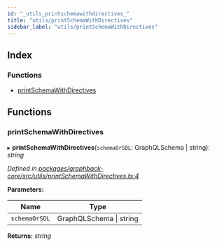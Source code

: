 ```yaml
---
id: "_utils_printschemawithdirectives_"
title: "utils/printSchemaWithDirectives"
sidebar_label: "utils/printSchemaWithDirectives"
---
```


## Index

### Functions

* [printSchemaWithDirectives](_utils_printschemawithdirectives_.md#printschemawithdirectives)

## Functions

###  printSchemaWithDirectives

▸ **printSchemaWithDirectives**(`schemaOrSDL`: GraphQLSchema | string): *string*

*Defined in [packages/graphback-core/src/utils/printSchemaWithDirectives.ts:4](https://github.com/aerogear/graphback/blob/bc616b51/packages/graphback-core/src/utils/printSchemaWithDirectives.ts#L4)*

**Parameters:**

Name | Type |
------ | ------ |
`schemaOrSDL` | GraphQLSchema &#124; string |

**Returns:** *string*
